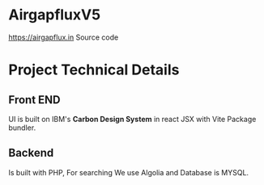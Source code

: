 # AirgapfluxV5

https://airgapflux.in Source code


# Project Technical Details

## Front END
UI is built on IBM's **Carbon Design System** in react JSX with Vite Package bundler.

## Backend

Is built with PHP, For searching We use Algolia and Database is MYSQL. 
